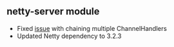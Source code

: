 netty-server module
-------------------

* Fixed [issue](https://github.com/n8han/Unfiltered/issues/issue/5) with chaining multiple ChannelHandlers
* Updated Netty dependency to 3.2.3
